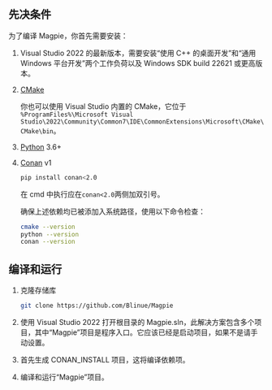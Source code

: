 ## 先决条件

为了编译 Magpie，你首先需要安装：

1. Visual Studio 2022 的最新版本，需要安装“使用 C++ 的桌面开发”和“通用 Windows 平台开发”两个工作负荷以及 Windows SDK build 22621 或更高版本。
2. [CMake](https://cmake.org/)

   你也可以使用 Visual Studio 内置的 CMake，它位于 `%ProgramFiles%\Microsoft Visual Studio\2022\Community\Common7\IDE\CommonExtensions\Microsoft\CMake\CMake\bin`。
3. [Python](https://www.python.org/) 3.6+
4. [Conan](https://conan.io/) v1

   ```bash
   pip install conan<2.0
   ```
   在 cmd 中执行应在`conan<2.0`两侧加双引号。
   
   确保上述依赖均已被添加入系统路径，使用以下命令检查：
   ```bash
   cmake --version
   python --version
   conan --version
   ```

## 编译和运行

1. 克隆存储库

   ```bash
   git clone https://github.com/Blinue/Magpie
   ```

2. 使用 Visual Studio 2022 打开根目录的 Magpie.sln，此解决方案包含多个项目，其中“Magpie”项目是程序入口。它应该已经是启动项目，如果不是请手动设置。

3. 首先生成 CONAN_INSTALL 项目，这将编译依赖项。

4. 编译和运行“Magpie”项目。
